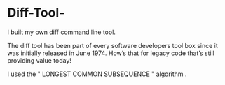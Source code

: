 # Diff-Tool-
I built my own diff command line tool.

The diff tool has been part of every software developers tool box since it was initially released in June 1974. How’s that for legacy code that’s still providing value today!

I used the " LONGEST COMMON SUBSEQUENCE " algorithm .
